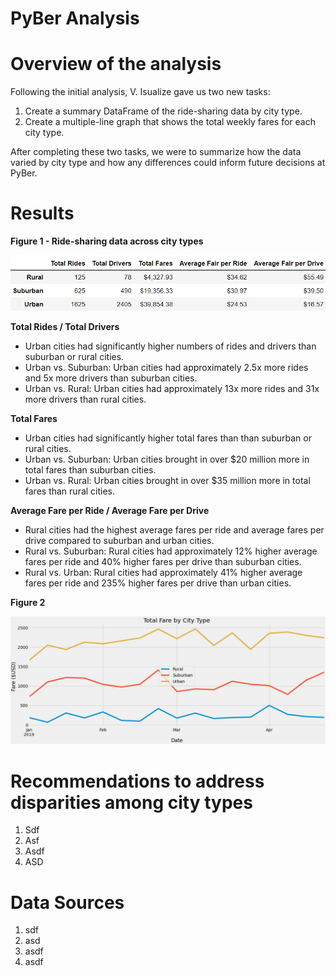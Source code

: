 # __PyBer Analysis__

# __Overview of the analysis__

Following the initial analysis, V. Isualize gave us two new tasks:

  1.	Create a summary DataFrame of the ride-sharing data by city type. 
  2.	Create a multiple-line graph that shows the total weekly fares for each city type. 

After completing these two tasks, we were to summarize how the data varied by city type and how any differences could inform future decisions at PyBer.

# __Results__

**Figure 1 - Ride-sharing data across city types**

![](PyBer_SummaryDF.png)

**Total Rides / Total Drivers** 
  - Urban cities had significantly higher numbers of rides and drivers than suburban or rural cities.
  - Urban vs. Suburban: Urban cities had approximately 2.5x more rides and 5x more drivers than suburban cities.
  - Urban vs. Rural: Urban cities had approximately 13x more rides and 31x more drivers than rural cities.

**Total Fares** 
  - Urban cities had significantly higher total fares than than suburban or rural cities.
  - Urban vs. Suburban: Urban cities brought in over $20 million more in total fares than suburban cities.
  - Urban vs. Rural: Urban cities brought in over $35 million more in total fares than rural cities.

**Average Fare per Ride / Average Fare per Drive**
  - Rural cities had the highest average fares per ride and average fares per drive compared to suburban and urban cities.
  - Rural vs. Suburban: Rural cities had approximately 12% higher average fares per ride and 40% higher fares per drive than suburban cities.
  - Rural vs. Urban: Rural cities had approximately 41% higher average fares per ride and 235% higher fares per drive than urban cities.

**Figure 2**

![](tfb_ByCity.png)


# __Recommendations to address disparities among city types__

  1. Sdf
  2. Asf
  3. Asdf
  4. ASD

# __Data Sources__

  1. sdf
  2. asd
  3. asdf
  4. asdf
